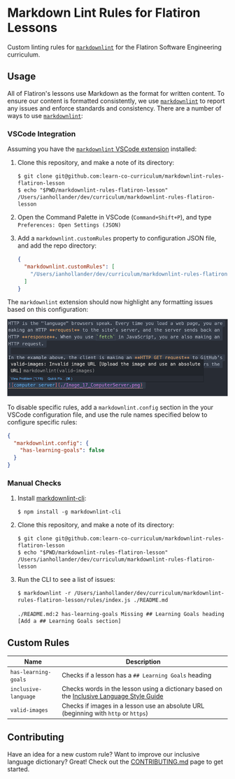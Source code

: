 # Markdown Lint Rules for Flatiron Lessons

Custom linting rules for [`markdownlint`][markdownlint] for the Flatiron
Software Engineering curriculum.

## Usage

All of Flatiron's lessons use Markdown as the format for written content. To
ensure our content is formatted consistently, we use
[`markdownlint`][markdownlint] to report any issues and enforce standards and
consistency. There are a number of ways to use [`markdownlint`][markdownlint]:

### VSCode Integration

Assuming you have the [`markdownlint` VSCode extension][extension] installed:

1. Clone this repository, and make a note of its directory:

   ```console
   $ git clone git@github.com:learn-co-curriculum/markdownlint-rules-flatiron-lesson
   $ echo "$PWD/markdownlint-rules-flatiron-lesson"
   /Users/ianhollander/dev/curriculum/markdownlint-rules-flatiron-lesson
   ```

2. Open the Command Palette in VSCode (`Command+Shift+P`), and type
   `Preferences: Open Settings (JSON)`

3. Add a `markdownlint.customRules` property to configuration JSON file, and add
   the repo directory:

   ```json
   {
     "markdownlint.customRules": [
       "/Users/ianhollander/dev/curriculum/markdownlint-rules-flatiron-lesson"
     ]
   }
   ```

The `markdownlint` extension should now highlight any formatting issues based on
this configuration:

![markdownlint example](./images/markdownlint-example.png)

To disable specific rules, add a `markdownlint.config` section in the your
VSCode configuration file, and use the rule names specified below to configure
specific rules:

```json
{
  "markdownlint.config": {
    "has-learning-goals": false
  }
}
```

### Manual Checks

1. Install [markdownlint-cli][]:

   ```console
   $ npm install -g markdownlint-cli
   ```

2. Clone this repository, and make a note of its directory:

   ```console
   $ git clone git@github.com:learn-co-curriculum/markdownlint-rules-flatiron-lesson
   $ echo "$PWD/markdownlint-rules-flatiron-lesson"
   /Users/ianhollander/dev/curriculum/markdownlint-rules-flatiron-lesson
   ```

3. Run the CLI to see a list of issues:

   ```console
   $ markdownlint -r /Users/ianhollander/dev/curriculum/markdownlint-rules-flatiron-lesson/rules/index.js ./README.md

   ./README.md:2 has-learning-goals Missing ## Learning Goals heading [Add a ## Learning Goals section]
   ```

## Custom Rules

| Name                 | Description                                                                                            |
| -------------------- | ------------------------------------------------------------------------------------------------------ |
| `has-learning-goals` | Checks if a lesson has a `## Learning Goals` heading                                                   |
| `inclusive-language` | Checks words in the lesson using a dictionary based on the [Inclusive Language Style Guide][inclusive] |
| `valid-images`       | Checks if images in a lesson use an absolute URL (beginning with `http` or `https`)                    |

[markdownlint]: https://github.com/DavidAnson/markdownlint
[inclusive]: https://docs.google.com/document/d/1QK__2vmuLcAnlat8OIVlZ4T0TDsoqpuayPjij2ID1fY/edit
[extension]: https://marketplace.visualstudio.com/items?itemName=DavidAnson.vscode-markdownlint
[markdownlint-cli]: https://github.com/igorshubovych/markdownlint-cli

## Contributing

Have an idea for a new custom rule? Want to improve our inclusive language
dictionary? Great! Check out the [CONTRIBUTING.md](./CONTRIBUTING.md) page to
get started.
